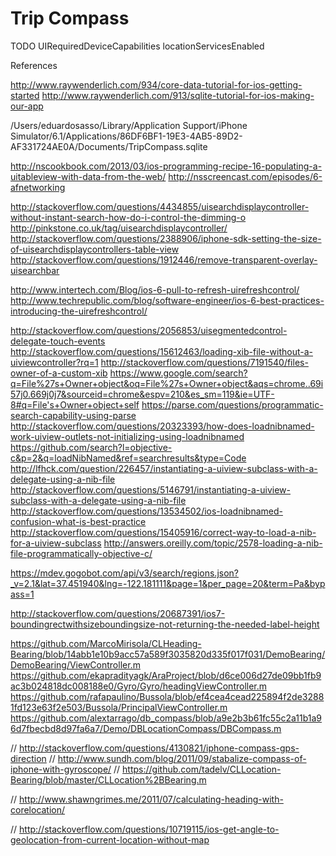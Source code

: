 Trip Compass
============


TODO
UIRequiredDeviceCapabilities
locationServicesEnabled

References

http://www.raywenderlich.com/934/core-data-tutorial-for-ios-getting-started
http://www.raywenderlich.com/913/sqlite-tutorial-for-ios-making-our-app

/Users/eduardosasso/Library/Application Support/iPhone Simulator/6.1/Applications/86DF6BF1-19E3-4AB5-89D2-AF331724AE0A/Documents/TripCompass.sqlite

http://nscookbook.com/2013/03/ios-programming-recipe-16-populating-a-uitableview-with-data-from-the-web/
http://nsscreencast.com/episodes/6-afnetworking


http://stackoverflow.com/questions/4434855/uisearchdisplaycontroller-without-instant-search-how-do-i-control-the-dimming-o
http://pinkstone.co.uk/tag/uisearchdisplaycontroller/
http://stackoverflow.com/questions/2388906/iphone-sdk-setting-the-size-of-uisearchdisplaycontrollers-table-view
http://stackoverflow.com/questions/1912446/remove-transparent-overlay-uisearchbar


http://www.intertech.com/Blog/ios-6-pull-to-refresh-uirefreshcontrol/
http://www.techrepublic.com/blog/software-engineer/ios-6-best-practices-introducing-the-uirefreshcontrol/


http://stackoverflow.com/questions/2056853/uisegmentedcontrol-delegate-touch-events
http://stackoverflow.com/questions/15612463/loading-xib-file-without-a-uiviewcontroller?rq=1
http://stackoverflow.com/questions/7191540/files-owner-of-a-custom-xib
https://www.google.com/search?q=File%27s+Owner+object&oq=File%27s+Owner+object&aqs=chrome..69i57j0.669j0j7&sourceid=chrome&espv=210&es_sm=119&ie=UTF-8#q=File's+Owner+object+self
https://parse.com/questions/programmatic-search-capability-using-parse
http://stackoverflow.com/questions/20323393/how-does-loadnibnamed-work-uiview-outlets-not-initializing-using-loadnibnamed
https://github.com/search?l=objective-c&p=2&q=loadNibNamed&ref=searchresults&type=Code
http://lfhck.com/question/226457/instantiating-a-uiview-subclass-with-a-delegate-using-a-nib-file
http://stackoverflow.com/questions/5146791/instantiating-a-uiview-subclass-with-a-delegate-using-a-nib-file
http://stackoverflow.com/questions/13534502/ios-loadnibnamed-confusion-what-is-best-practice
http://stackoverflow.com/questions/15405916/correct-way-to-load-a-nib-for-a-uiview-subclass
http://answers.oreilly.com/topic/2578-loading-a-nib-file-programmatically-objective-c/


https://mdev.gogobot.com/api/v3/search/regions.json?_v=2.1&lat=37.451940&lng=-122.181111&page=1&per_page=20&term=Pa&bypass=1


http://stackoverflow.com/questions/20687391/ios7-boundingrectwithsizeboundingsize-not-returning-the-needed-label-height

https://github.com/MarcoMirisola/CLHeading-Bearing/blob/14abb1e10b9acc57a589f3035820d335f017f031/DemoBearing/DemoBearing/ViewController.m
https://github.com/ekapradityagk/AraProject/blob/d6ce006d27de09bb1fb9ac3b024818dc008188e0/Gyro/Gyro/headingViewController.m
https://github.com/rafapaulino/Bussola/blob/ef4cea4cead225894f2de32881fd123e63f2e503/Bussola/PrincipalViewController.m
https://github.com/alextarrago/db_compass/blob/a9e2b3b61fc55c2a11b1a96d7fbecbd8d97fa6a7/Demo/DBLocationCompass/DBCompass.m


//  http://stackoverflow.com/questions/4130821/iphone-compass-gps-direction
//  http://www.sundh.com/blog/2011/09/stabalize-compass-of-iphone-with-gyroscope/
//  https://github.com/tadelv/CLLocation-Bearing/blob/master/CLLocation%2BBearing.m
  
//  http://www.shawngrimes.me/2011/07/calculating-heading-with-corelocation/
  
//  http://stackoverflow.com/questions/10719115/ios-get-angle-to-geolocation-from-current-location-without-map